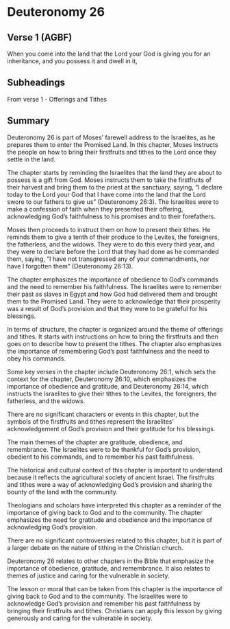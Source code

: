 # Deuteronomy 26

## Verse 1 (AGBF)

When you come into the land that the Lord your God is giving you for an inheritance, and you possess it and dwell in it,

## Subheadings

From verse 1 - Offerings and Tithes

## Summary

Deuteronomy 26 is part of Moses’ farewell address to the Israelites, as he prepares them to enter the Promised Land. In this chapter, Moses instructs the people on how to bring their firstfruits and tithes to the Lord once they settle in the land.

The chapter starts by reminding the Israelites that the land they are about to possess is a gift from God. Moses instructs them to take the firstfruits of their harvest and bring them to the priest at the sanctuary, saying, “I declare today to the Lord your God that I have come into the land that the Lord swore to our fathers to give us” (Deuteronomy 26:3). The Israelites were to make a confession of faith when they presented their offering, acknowledging God’s faithfulness to his promises and to their forefathers.

Moses then proceeds to instruct them on how to present their tithes. He reminds them to give a tenth of their produce to the Levites, the foreigners, the fatherless, and the widows. They were to do this every third year, and they were to declare before the Lord that they had done as he commanded them, saying, “I have not transgressed any of your commandments, nor have I forgotten them” (Deuteronomy 26:13).

The chapter emphasizes the importance of obedience to God’s commands and the need to remember his faithfulness. The Israelites were to remember their past as slaves in Egypt and how God had delivered them and brought them to the Promised Land. They were to acknowledge that their prosperity was a result of God’s provision and that they were to be grateful for his blessings.

In terms of structure, the chapter is organized around the theme of offerings and tithes. It starts with instructions on how to bring the firstfruits and then goes on to describe how to present the tithes. The chapter also emphasizes the importance of remembering God’s past faithfulness and the need to obey his commands.

Some key verses in the chapter include Deuteronomy 26:1, which sets the context for the chapter, Deuteronomy 26:10, which emphasizes the importance of obedience and gratitude, and Deuteronomy 26:14, which instructs the Israelites to give their tithes to the Levites, the foreigners, the fatherless, and the widows.

There are no significant characters or events in this chapter, but the symbols of the firstfruits and tithes represent the Israelites’ acknowledgement of God’s provision and their gratitude for his blessings.

The main themes of the chapter are gratitude, obedience, and remembrance. The Israelites were to be thankful for God’s provision, obedient to his commands, and to remember his past faithfulness.

The historical and cultural context of this chapter is important to understand because it reflects the agricultural society of ancient Israel. The firstfruits and tithes were a way of acknowledging God’s provision and sharing the bounty of the land with the community.

Theologians and scholars have interpreted this chapter as a reminder of the importance of giving back to God and to the community. The chapter emphasizes the need for gratitude and obedience and the importance of acknowledging God’s provision.

There are no significant controversies related to this chapter, but it is part of a larger debate on the nature of tithing in the Christian church.

Deuteronomy 26 relates to other chapters in the Bible that emphasize the importance of obedience, gratitude, and remembrance. It also relates to themes of justice and caring for the vulnerable in society.

The lesson or moral that can be taken from this chapter is the importance of giving back to God and to the community. The Israelites were to acknowledge God’s provision and remember his past faithfulness by bringing their firstfruits and tithes. Christians can apply this lesson by giving generously and caring for the vulnerable in society.